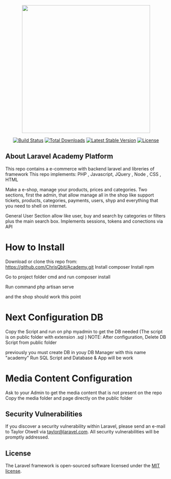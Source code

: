 <p align="center"><img src="https://res.cloudinary.com/dtfbvvkyp/image/upload/v1566331377/laravel-logolockup-cmyk-red.svg" width="400"></p>

<p align="center">
<a href="https://travis-ci.org/laravel/framework"><img src="https://travis-ci.org/laravel/framework.svg" alt="Build Status"></a>
<a href="https://packagist.org/packages/laravel/framework"><img src="https://poser.pugx.org/laravel/framework/d/total.svg" alt="Total Downloads"></a>
<a href="https://packagist.org/packages/laravel/framework"><img src="https://poser.pugx.org/laravel/framework/v/stable.svg" alt="Latest Stable Version"></a>
<a href="https://packagist.org/packages/laravel/framework"><img src="https://poser.pugx.org/laravel/framework/license.svg" alt="License"></a>
</p>

## About Laravel Academy Platform
This repo contains a e-commerce with backend laravel and libreries of framework
This repo implements: PHP , Javascript, JQuery , Node , CSS , HTML

Make a e-shop, manage your products, prices and categories. 
Two sections, first the admin, that allow manage all in the shop like support tickets, products, categories, payments, users, shyp and everything that you need to shell on internet.

General User Section allow like user, buy and search by categories or filters plus the main search box.
Implements sessions, tokens and conections via API


# How to Install
Download or clone this repo from: https://github.com/ChrisQbit/Academy.git
Install composer
Install npm

Go to project folder cmd and run composer install

Run command php artisan serve

and the shop should work this point

# Next Configuration DB
Copy the Script and run on php myadmin to get the DB needed
(The script is on public folder with extension .sql )
NOTE: After configuration,  Delete DB Script from public folder

previously you must create DB in youy DB Manager with this name "academy"
Run SQL Script and Database & App will be work


# Media Content Configuration
Ask to your Admin to get the media content that is not present on the repo
Copy the media folder and page directly on the public folder



## Security Vulnerabilities

If you discover a security vulnerability within Laravel, please send an e-mail to Taylor Otwell via [taylor@laravel.com](mailto:taylor@laravel.com). All security vulnerabilities will be promptly addressed.

## License

The Laravel framework is open-sourced software licensed under the [MIT license](https://opensource.org/licenses/MIT).
